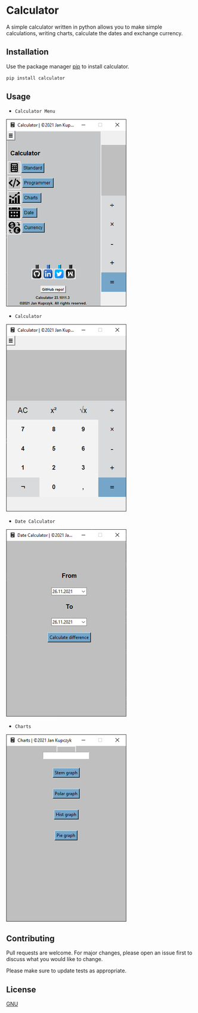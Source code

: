 # Calculator

A simple calculator written in python allows you to make simple calculations, writing charts, calculate the dates and exchange currency.

## Installation

Use the package manager [pip](https://pip.pypa.io/en/stable/) to install calculator.

```bash
pip install calculator
```

## Usage

* ```Calculator Menu```

![Calculator Menu](img/calc_menu.PNG)

* ```Calculator```

![Calculator](img/calc.PNG)

* ```Date Calculator```

![Date Calculator](img/date.PNG)

* ```Charts```

![Charts writing](img/charts.PNG)

## Contributing
Pull requests are welcome. For major changes, please open an issue first to discuss what you would like to change.

Please make sure to update tests as appropriate.

## License
[GNU](https://choosealicense.com/licenses/gnu/)
